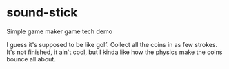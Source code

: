 sound-stick
===========

Simple game maker game tech demo

I guess it's supposed to be like golf. Collect all the coins in as few strokes. It's not finished, it ain't cool, but I kinda like how the physics make the coins bounce all about.
